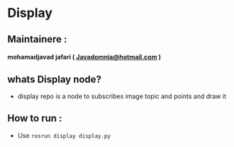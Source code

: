 # Display

## Maintainere :
#### mohamadjavad jafari ( Javadomnia@hotmail.com )

 ## whats Display node?
* display repo is a node to subscribes image topic and points and draw it
## How to run :
* Use  ```rosrun display display.py```



